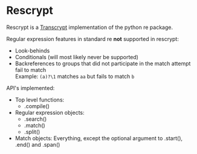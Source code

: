 # Rescrypt
Rescrypt is a [Transcrypt](http://transcrypt.org/) implementation of the python re package.

Regular expression features in standard re __not__ supported in rescrypt:

  - Look-behinds
  - Conditionals (will most likely never be supported)
  - Backreferences to groups that did not participate in the match attempt fail to match  
    Example: `(a)?\1` matches `aa` but fails to match `b`

API's implemented:

  - Top level functions:
    - .compile()
  - Regular expression objects:
    - .search()
    - .match()
    - .split()
  - Match objects:
    Everything, except the optional argument to .start(), .end() and .span()